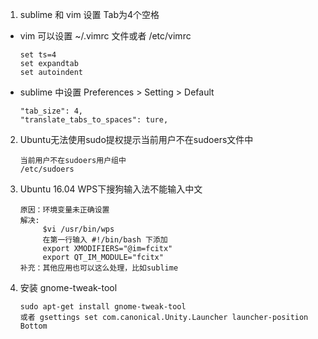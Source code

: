 1. sublime 和 vim 设置 Tab为4个空格

* vim 可以设置 ~/.vimrc 文件或者 /etc/vimrc

    ```  
    set ts=4  
    set expandtab  
    set autoindent
    ```
* sublime 中设置 Preferences > Setting  > Default

    ```
    "tab_size": 4,  
    "translate_tabs_to_spaces": ture,
    ```
    
2. Ubuntu无法使用sudo提权提示当前用户不在sudoers文件中
   ```
   当前用户不在sudoers用户组中
   /etc/sudoers     
   ```
   
3. Ubuntu 16.04 WPS下搜狗输入法不能输入中文
   ```
   原因：环境变量未正确设置
   解决:
        $vi /usr/bin/wps
        在第一行输入 #!/bin/bash 下添加
        export XMODIFIERS="@im=fcitx"
        export QT_IM_MODULE="fcitx"
   补充：其他应用也可以这么处理，比如sublime
   ```
   
4. 安装 gnome-tweak-tool  
    ```
    sudo apt-get install gnome-tweak-tool
    或者 gsettings set com.canonical.Unity.Launcher launcher-position Bottom
    ```